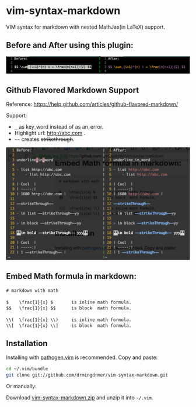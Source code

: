 # vim-syntax-markdown

VIM syntax for markdown with nested MathJax(in LaTeX) support.

## Before and After using this plugin:
![](res/before-after.png)

<!-- <style> -->
<!--     img { -->
<!--         max-width: 100%; -->
<!--     } -->
<!-- </style> -->

## Github Flavored Markdown Support

Reference: https://help.github.com/articles/github-flavored-markdown/

Support:
-   `_` as key_word instead of as an_error.
-   Highlight url: http://abc.com .
-   `~~` creates ~~strikethrough~~.

![](res/github-flavored.png)

## Embed Math formula in markdown:
```
# markdown with math

$    \frac{1}{x} $       is inline math formula.
$$   \frac{1}{x} $$      is block  math formula.

\\(  \frac{1}{x} \\)     is inline math formula.
\\[  \frac{1}{x} \\]     is block  math formula.
```

##  Installation

Installing with [pathogen.vim](https://github.com/tpope/vim-pathogen)
 is recommended. Copy and paste:

```sh
cd ~/.vim/bundle
git clone git://github.com/drmingdrmer/vim-syntax-markdown.git
```

Or manually:

Download [vim-syntax-markdown.zip](https://github.com/drmingdrmer/vim-syntax-markdown/archive/master.zip)
and unzip it into `~/.vim`.
